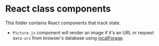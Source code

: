 # React class components

This folder contains React components that track state.
- `Picture.js` component will render an image if it's an URL or request `data-uri` from browser's database using [localForage](https://github.com/localForage/localForage).
